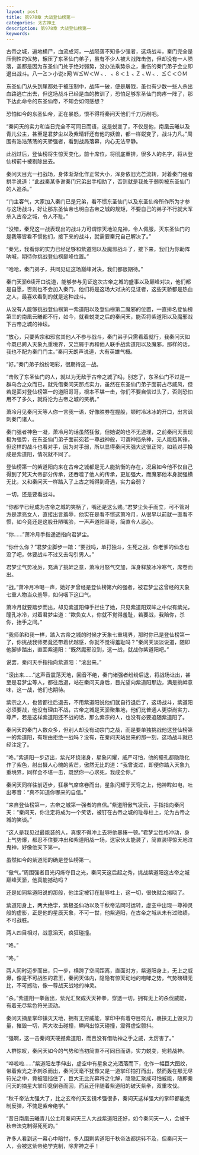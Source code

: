 ```yaml
---
layout: post
title: 第978章 大战登仙榜第一
categories: 太古神王
description: 第978章 大战登仙榜第一
keywords:
---
```


古帝之城，遍地横尸，血流成河，一战陨落不知多少强者，这场战斗，秦门完全是压倒性的优势，辗压了东圣仙门弟子，虽有不少人被大战阵击伤，但却没有一人陨落，盖都是因为东圣仙门处于绝对弱势，没办法乘势杀之，重伤的秦门弟子会立即退出战斗。八一≧＞小说≥网  Ｗ≦Ｗ＜Ｗ﹤．﹤８＜１﹤Ｚ﹤Ｗ﹤．≦Ｃ＜ＯＭ

东圣仙门从头到尾都处于被压制中，战阵一破，便是屠戮，虽也有少数一些人杀出血路逃亡出去，但这场战斗已经是血的教训了，恐怕足够东圣仙门肉疼一阵了，那下达此命令的东圣仙帝，不知会如何感想？

恐怕如今的东圣仙帝，正在暴怒，恨不得将秦问天他们千刀万剐吧。

“秦问天的实力和当日完全不可同日而语，这是蜕变了，不仅是他，南凰云曦以及青儿公主，甚至是君梦尘以及紫晴轩还有他的妖兽，都一样蜕变了，战斗力凡。”周围有浩浩荡荡的天骄强者，看到战局落幕，内心无法平静。

此战过后，登仙榜将生惊天变化，前十席位，将彻底重排，很多人的名字，将从登仙榜前十被剔除出去。

秦问天目光一扫战场，身体渐渐化作正常大小，浑身依旧光芒流转，对着秦门强者拱手说道：“此战秦某多谢秦门兄弟出手相助了，否则就是我处于弱势被东圣仙门的人追杀。”

“门主客气，大家加入秦门已是兄弟，看不惯东圣仙门以及东圣仙帝所作所为才参与这场战斗，好让那东圣仙帝也明白古帝之城的规矩，不要自己的弟子不行就大军杀入古帝之城，令人不耻。”

“没错，秦兄这一战表现出的战斗力可谓惊天地泣鬼神，令人佩服，灭东圣仙门的是我等皆看不惯他们，接下来的战斗，就需要秦兄自己解决了。”

“秦兄，我看你的实力已经足够和紫道阳以及魔邪战斗了，接下来，我们为你助阵呐喊，期待你挑战登仙榜巅峰位置。”

“哈哈，秦门弟子，共同见证这场巅峰对决，我们都很期待。”

秦门天骄6续开口说道，能够参与见证这次古帝之城的盛事以及巅峰对决，他们都是自愿，否则也不会加入秦门，他们将是这场大对决的见证者，这些天骄都是热血之人，最喜欢看到的就是这种战斗。

从没有人能够挑战登仙榜第一紫道阳以及登仙榜第二魔邪的位置，一直排名登仙榜第三的南凰云曦都不行，如今，就看蜕变之后的秦问天，能否将紫道阳以及魔邪战下古帝之城的神坛。

“放心，只要紫宗和邪宫其他人不参与战斗，秦门弟子只需看着就行，我秦问天如今既已跨入天象九重境界，又岂屑于再和他人联手战紫道阳以及魔邪，那样的话，我也不配为秦门门主。”秦问天朗声说道，大有英雄气概。

“好。”秦门弟子纷纷喝彩，很期待这一战。

“击败了东圣仙门的人，就以为无敌于古帝之城了吗，别忘了，东圣仙门不过是一群乌合之众而已，就凭借秦问天那点实力，虽然在东圣仙门弟子面前占尽威风，但若是面对登仙榜第一的道阳哥哥，根本不堪一击，你们不要自信过头了，否则恐怕用不了多久，就将沦为古帝之城的笑柄。”

萧冷月见秦问天等人你一言我一语，好像胜券在握般，顿时冷冰冰的开口，出言讽刺秦门诸人。

秦门强者神色一凝，萧冷月的话虽然狂傲，但她说的也不无道理，之前秦问天表现极为强势，在东圣仙门弟子面前宛若一尊战神般，可谓神挡杀神，无人能挡其锋，但这样的战斗也看对手，因为对手弱，所以显得秦问天强大这很正常，如若对手换成是紫道阳，情况就不同了。

登仙榜第一的紫道阳向来在古帝之城都是无人能抗衡的存在，况且如今他不仅自己得到了梵天大帝部分传承，还吞噬了他人的传承，更加强大，而魔邪他本身就强横无比，又和秦问天一样踏入了上古之城得到奇遇，实力会弱？

一切，还是要看战斗。

“你都早已经成为古帝之城的笑柄了，嘴还是这么贱。”君梦尘负手而立，可不管对方是漂亮女人，直接出言羞辱，他实在是看不惯这萧冷月，从很早以前就一直看不惯，如今竟还是这般丑陋嘴脸，一声声道阳哥哥，简直令人恶心。

“你……”萧冷月手指遥遥指向君梦尘。

“你什么你？”君梦尘脚步一踏：“要战吗，单打独斗，生死之战，你老爹的仙念也没了吧，休要战斗不过又去勾引男人。”

君梦尘气势凌厉，充满了挑衅之意，萧冷月怒气交加，浑身释放冰冷寒气，席卷而出。

“战。”萧冷月冷喝一声，她好歹曾经是登仙榜第六的强者，被君梦尘这曾经的天象七重人物当众羞辱，如何咽下这口气。

萧冷月就要踏步而出，却见紫道阳伸手拦住了她，只见紫道阳双眸之中似有紫光，瞳孔冰冷，对着君梦尘道：“欺负女人，你就不觉得羞耻，若要战，我陪你，杀你，抬手之间。”

“我师弟和我一样，踏入古帝之城的时候才天象七重境界，那时你已是登仙榜第一了，你挑战我师弟竟还带着优越感，你就不觉得羞耻吗？”秦问天淡淡说道，随即他脚步踏出，直面紫道阳：“既然魔邪没到，这一战，就战你紫道阳吧。”

说罢，秦问天手指指向紫道阳：“滚出来。”

“滚出来……”这声音震荡天地，回音不绝，秦门诸强者纷纷后退，将战场让出，甚至是君梦尘等人，都往后退，站在秦问天身后，目光望向紫道阳那边，满是挑衅意味，这一战，他们也期待。

紫宗之人，也皆都往后退去，不用紫道阳说他们就自行退后了，这场战斗，紫道阳必须要战，他没有理由不战，古帝之城是天骄聚集地，他们比普通人更崇尚实力、尊严，若是这样紫道阳还不战的话，那么紫宗的人，也没有必要追随紫道阳了。

秦问天的秦门人数众多，但别人却没有动宗门之战，而是要单独挑战他这登仙榜第一的紫道阳，有理由拒绝一战吗？没有，在秦问天站出来的那一刻，这场战斗就已经注定了。

“咚。”紫道阳一步迈出，紫光环绕诸身，星象闪耀，威严可怕，他的瞳孔都隐隐化作了紫色，射出摄人心魄的紫芒，傲然无比的道：“我曾说过，即便你踏入天象九重境界，同样会不堪一击，既然你一心求死，我成全你。”

秦问天同样往前迈步，狂暴气席席卷而出，星象闪耀于天穹之上，他神眸如电，吐出寒音：“真不知道你哪来的自信。”

“来自登仙榜第一，古帝之城第一强者的自信。”紫道阳傲气凌云，手指指向秦问天：“秦问天，你注定将成为一个笑话，被钉在古帝之城的耻辱柱上，沦为古帝之城的笑谈。”

“这人是我见过最能装的人，真恨不得冲上去将他暴揍一顿。”君梦尘性格冲动，身上气势爆，都忍不住要冲出和紫道阳战一场，这家伙太能装了，简直装得惊天地泣鬼神，好像他天下第一。

虽然如今的紫道阳的确是登仙榜第一。

“傲气。”周围强者目光闪烁夺目之光，秦问天这后起之秀，挑战紫道阳这古帝之城巅峰天骄，他真能撼动吗？

还是如同紫道阳说的那般，他注定被钉在耻辱柱上，这一切，很快就会揭晓了。

紫道阳身上，两大绝学，紫极圣仙功以及千秋帝法同时运转，虚空中出现一尊神灵般的虚影，正是他的星辰天象，不可一世，他紫道阳，在古帝之城从未有过败绩，不可战胜。

两人四目相对，战意滔天，疯狂碰撞。

“咚。”

“咚。”

两人同时迈步而出，只一步，横跨了空间距离，直面对方，紫道阳身上，无上之威爆，像是不可战胜的君王，秦问天体内，隐隐有惊天动地的咆哮之势，气势磅礴无比，不可撼动，像一尊战天战地的神灵。

“杀。”紫道阳一拳轰出，紫光汇聚成灭天神拳，穿透一切，拥有无上的杀伐威能，有着无尽紫色符光流动。

秦问天摘星掌印镇灭天地，拥有无穷威能，掌印中有着夺目符光，裹挟无上毁灭力量，摧毁一切，两大攻击碰撞，瞬间出惊天碰撞，震得虚空颤抖。

“强啊，这一击秦问天硬撼紫道阳，而且没有借助神之手之威，太厉害了。”

人群惊叹，秦问天如今的气势和当初简直不可同日而语，实力蜕变，宛若战神。

“哗啦啦……”紫道阳左手伸出，虚空中有星象之光洒落而下，化作一幅巨大图纹，带着紫光之矛刺杀而出，秦问天毫不犹豫又是一道掌印拍打而出，然而轰在那无尽符光之中，竟被阻挡住了，巨大无比光幕将之化解，隐隐汇聚成可怕威能，随即秦问天的摘星大掌印竟倒卷而回，而且还伴随着紫道阳的破天紫拳，双重攻伐。

“秋千帝法太强大了，比之玄帝的天玄镜术强很多，秦问天这样强大的掌印都能克制反弹，不愧是紫帝绝学。”

“昔日南凰云曦青儿公主和秦问天三人大战紫道阳还好，如今秦问天一人，会被千秋帝法克制得死死的。”

许多人看到这一幕心中暗忖，多人围剿紫道阳千秋帝法都运转不及，但秦问天一人，会被这紫帝绝学克制，除非神之手！
